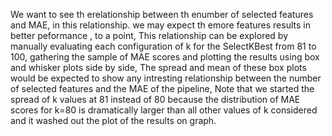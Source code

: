 We want to see th erelationship between th enumber of selected features and MAE, in this relationship. we may expect th emore features results in better peformance , to a point, This relationship can be explored
by manually evaluating each configuration of k  for the SelectKBest from 81 to 100, gathering the sample of MAE scores and plotting the results using box and whisker plots side by side, The spread and mean of these
box plots would be expected to show any intresting relationship between the number of selected features and the MAE of the pipeline, Note that we started the spread of k values at 81 instead of 80 because the 
distribution of MAE scores for k=80 is dramatically larger than all other values of k considered and it washed out the plot of the results on graph.
